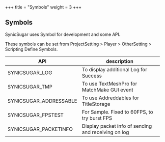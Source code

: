+++
title = "Symbols"
weight = 3
+++
## Symbols

SynicSugar uses Symbol for development and some API.

These symbols can be set from ProjectSetting > Player > OtherSetting > Scripting Define Symbols.

| API | description |
|---|---|
| SYNICSUGAR_LOG | To display additional Log for Success |
| SYNICSUGAR_TMP | To use TextMeshPro for MatchMake GUI event |
| SYNICSUGAR_ADDRESSABLE | To use Addreddables for TitleStorage |
| SYNICSUGAR_FPSTEST | For Sample. Fixed to 60FPS, to try burst FPS |
| SYNICSUGAR_PACKETINFO | Display packet info of sending and receiving on log |